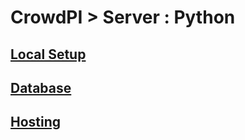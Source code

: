 # CrowdPI > Server : Python

## [Local Setup](/DOCS/local_setup.md)

## [Database](/DOCS/database.md)

## [Hosting](/DOCS/hosting.md)